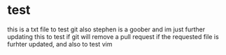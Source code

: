 # test
this is a txt file to test git 
also stephen is a goober
and im just further updating this to test if
git will remove a pull request if the requested 
file is furhter updated, and also to test vim

